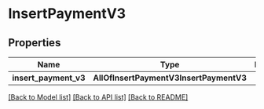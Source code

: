 # InsertPaymentV3

## Properties
Name | Type | Description | Notes
------------ | ------------- | ------------- | -------------
**insert_payment_v3** | **AllOfInsertPaymentV3InsertPaymentV3** |  | 

[[Back to Model list]](../README.md#documentation-for-models) [[Back to API list]](../README.md#documentation-for-api-endpoints) [[Back to README]](../README.md)

